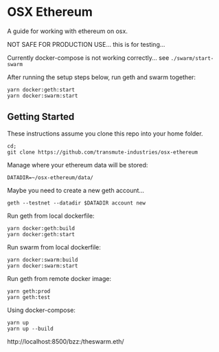 # OSX Ethereum

A guide for working with ethereum on osx.

NOT SAFE FOR PRODUCTION USE... this is for testing...

Currently docker-compose is not working correctly... see `./swarm/start-swarm`

After running the setup steps below, run geth and swarm together:

```
yarn docker:geth:start
yarn docker:swarm:start
```

## Getting Started

These instructions assume you clone this repo into your home folder.

```
cd;
git clone https://github.com/transmute-industries/osx-ethereum

```

Manage where your ethereum data will be stored:

```
DATADIR=~/osx-ethereum/data/
```

Maybe you need to create a new geth account...

```
geth --testnet --datadir $DATADIR account new
```

Run geth from local dockerfile:

```
yarn docker:geth:build
yarn docker:geth:start
```

Run swarm from local dockerfile:

```
yarn docker:swarm:build
yarn docker:swarm:start
```

Run geth from remote docker image:

```
yarn geth:prod
yarn geth:test
```

Using docker-compose:

```
yarn up
yarn up --build
```

http://localhost:8500/bzz:/theswarm.eth/